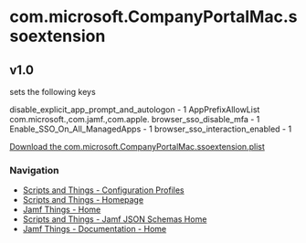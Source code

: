 # com.microsoft.CompanyPortalMac.ssoextension
## v1.0

sets the following keys

  disable_explicit_app_prompt_and_autologon - 1
  <key>AppPrefixAllowList</key>
    <string>com.microsoft.,com.jamf.,com.apple.</string>
  browser_sso_disable_mfa - 1
  Enable_SSO_On_All_ManagedApps - 1
  browser_sso_interaction_enabled - 1

[Download the com.microsoft.CompanyPortalMac.ssoextension.plist](https://raw.githubusercontent.com/scriptsandthings/Jamf_things/master/Configuration%20Profiles/com.microsoft.CompanyPortalMac.ssoextension/com.microsoft.CompanyPortalMac.ssoextension.plist)

### Navigation

- [Scripts and Things - Configuration Profiles](https://gregknackstedt.com/Jamf_things/Configuration%20Profiles)
- [Scripts and Things - Homepage](https://gregknackstedt.com/)
- [Jamf Things - Home](https://gregknackstedt.com/Jamf_things/)
- [Scripts and Things - Jamf JSON Schemas Home](https://gregknackstedt/scriptsandthings_Jamf_JSON_Schemas)
- [Jamf Things - Documentation - Home](https://gregknackstedt.com/Jamf_things/Documentation/)
